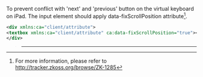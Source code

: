 To prevent conflict with 'next' and 'previous' button on the virtual
keyboard on iPad. The input element should apply data-fixScrollPosition
attribute[^1].

``` xml
<div xmlns:ca="client/attribute">
<textbox xmlns:ca="client/attribute" ca:data-fixScrollPosition="true"></textbox>
</div>
```

> ------------------------------------------------------------------------
>
> <references/>

[^1]: For more information, please refer to
    <http://tracker.zkoss.org/browse/ZK-1285>
